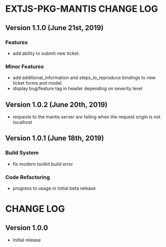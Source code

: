 # EXTJS-PKG-MANTIS CHANGE LOG

## Version 1.1.0 (June 21st, 2019)

### Features

- add ability to submit new ticket.

### Minor Features

- add additional_information and steps_to_reproduce bindings to new ticket forms and model.
- display bug/feature tag in header depending on severity level

## Version 1.0.2 (June 20th, 2019)

- requests to the mantis server are failing when the request origin is not localhost

## Version 1.0.1 (June 18th, 2019)

### Build System

- fix modern toolkit build error

### Code Refactoring

- progress to usage in initial beta release

# CHANGE LOG

## Version 1.0.0

- Initial release


